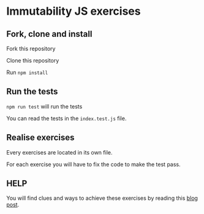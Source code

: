 # Immutability JS exercises

## Fork, clone and install

Fork this repository

Clone this repository

Run ```npm install```

## Run the tests

```npm run test``` will run the tests

You can read the tests in the `index.test.js` file.

## Realise exercises

Every exercises are located in its own file.

For each exercise you will have to fix the code to make the test pass.

## HELP

You will find clues and ways to achieve these exercises by reading this [blog post](https://ultimatecourses.com/blog/all-about-immutable-arrays-and-objects-in-javascript).
